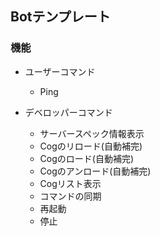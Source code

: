 ## Botテンプレート

### 機能
- ユーザーコマンド
  - Ping

- デベロッパーコマンド
  - サーバースペック情報表示
  - Cogのリロード(自動補完)
  - Cogのロード(自動補完)
  - Cogのアンロード(自動補完)
  - Cogリスト表示
  - コマンドの同期
  - 再起動
  - 停止

